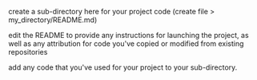 create a sub-directory here for your project code (create file > my_directory/README.md)

edit the README to provide any instructions for launching the project, as well as any attribution for code you've copied or modified from existing repositories

add any code that you've used for your project to your sub-directory.

